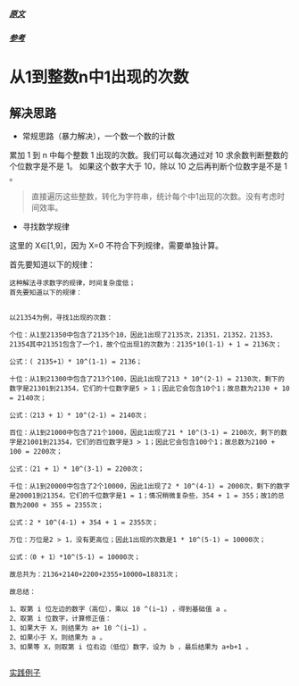 ##### [原文](https://blog.csdn.net/Koala_Tree/java/article/details/79524603)

##### [参考](https://blog.csdn.net/yi_Afly/article/details/52012593)

# 从1到整数n中1出现的次数


## 解决思路

- 常规思路（暴力解决），一个数一个数的计数

累加 1 到 n 中每个整数 1 出现的次数。我们可以每次通过对 10 求余数判断整数的个位数字是不是 1。
如果这个数字大于 10，除以 10 之后再判断个位数字是不是 1 。

> 直接遍历这些整数，转化为字符串，统计每个中1出现的次数。没有考虑时间效率。

- 寻找数学规律

这里的 X∈[1,9]，因为 X=0 不符合下列规律，需要单独计算。

首先要知道以下的规律：
```
这种解法寻求数字的规律，时间复杂度低；
首先要知道以下的规律：


以21354为例，寻找1出现的次数：

个位：从1至21350中包含了2135个10，因此1出现了2135次，21351，21352，21353，21354其中21351包含了一个1，故个位出现1的次数为：2135*10(1-1) + 1 = 2136次；

公式：( 2135+1）* 10^(1-1) = 2136；

十位：从1到21300中包含了213个100，因此1出现了213 * 10^(2-1) = 2130次，剩下的数字是21301到21354，它们的十位数字是5 > 1；因此它会包含10个1；故总数为2130 + 10 = 2140次；

公式：（213 + 1）* 10^(2-1) = 2140次；

百位：从1到21000中包含了21个1000，因此1出现了21 * 10^(3-1) = 2100次，剩下的数字是21001到21354，它们的百位数字是3 > 1；因此它会包含100个1；故总数为2100 + 100 = 2200次；

公式：（21 + 1）* 10^(3-1) = 2200次；

千位：从1到20000中包含了2个10000，因此1出现了2 * 10^(4-1) = 2000次，剩下的数字是20001到21354，它们的千位数字是1 = 1；情况稍微复杂些，354 + 1 = 355；故1的总数为2000 + 355 = 2355次；

公式：2 * 10^(4-1) + 354 + 1 = 2355次；

万位：万位是2 > 1，没有更高位；因此1出现的次数是1 * 10^(5-1) = 10000次；

公式：（0 + 1）*10^(5-1) = 10000次；

故总共为：2136+2140+2200+2355+10000=18831次；

故总结：

1、取第 i 位左边的数字（高位），乘以 10 ^(i−1) ，得到基础值 a 。
2、取第 i 位数字，计算修正值： 
1、如果大于 X，则结果为 a+ 10 ^(i−1) 。
2、如果小于 X，则结果为 a 。
3、如果等 X，则取第 i 位右边（低位）数字，设为 b ，最后结果为 a+b+1 。
 
```

[实践例子](/algorithms-java-example/src/main/java/space.mamba/coding/interviews/No32_CountNumber.java)



